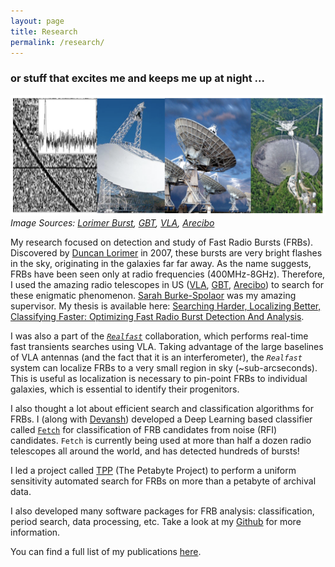 ```yaml
---
layout: page
title: Research
permalink: /research/
---
```


### or stuff that excites me and keeps me up at night ... 

![](/images/research.png)
_Image Sources: [Lorimer Burst](http://astronomy.swin.edu.au/cosmos/F/Fast+Radio+Bursts), [GBT](https://public.nrao.edu/telescopes/gbt/), [VLA](https://public.nrao.edu/telescopes/vla/), [Arecibo](https://en.wikipedia.org/wiki/Arecibo_Observatory)_

My research focused on detection and study of Fast Radio Bursts (FRBs). Discovered by [Duncan Lorimer](https://physics.wvu.edu/faculty-and-staff/faculty/duncan-lorimer) in 2007, these bursts are very bright flashes in the sky, originating in the galaxies far far away. As the name suggests, FRBs have been seen only at radio frequencies (400MHz-8GHz). Therefore, I used the amazing radio telescopes in US ([VLA](http://www.vla.nrao.edu/), [GBT](https://greenbankobservatory.org/science/telescopes/gbt/), [Arecibo](https://www.naic.edu/ao/new-landing)) to search for these enigmatic phenomenon. [Sarah Burke-Spolaor](https://sarahspolaor.faculty.wvu.edu/) was my amazing supervisor. My thesis is available here: [Searching Harder, Localizing Better, Classifying Faster: Optimizing Fast Radio Burst Detection And Analysis](https://researchrepository.wvu.edu/etd/10249/).

I was also a part of the [*`Realfast`*](http://realfast.io/) collaboration, which performs real-time fast transients searches using VLA. Taking advantage of the large baselines of VLA antennas (and the fact that it is an interferometer), the *`Realfast`* system can localize FRBs to a very small region in sky (~sub-arcseconds). This is useful as localization is necessary to pin-point FRBs to individual galaxies, which is essential to identify their progenitors. 

I also thought a lot about efficient search and classification algorithms for FRBs. I (along with [Devansh](https://www.linkedin.com/in/devanshkv)) developed a Deep Learning based classifier called [`Fetch`](https://github.com/devanshkv/fetch) for classification of FRB candidates from noise (RFI) candidates. `Fetch` is currently being used at more than half a dozen radio telescopes all around the world, and has detected hundreds of bursts!

I led a project called [TPP](https://github.com/thepetabyteproject) (The Petabyte Project) to perform a uniform sensitivity automated search for FRBs on more than a petabyte of archival data.

I also developed many software packages for FRB analysis: classification, period search, data processing, etc. Take a look at my [Github](https://github.com/KshitijAggarwal) for more information.  

You can find a full list of my publications [here](https://ui.adsabs.harvard.edu/public-libraries/yUUKwaFhRVu2DCvZ4A3HXg).
 
 



